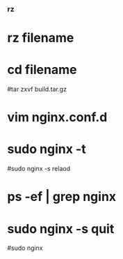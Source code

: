 ### rz

# rz filename

# cd filename

#tar zxvf build.tar.gz

# vim nginx.conf.d

# sudo nginx -t
#sudo nginx -s relaod


# ps -ef | grep nginx
# sudo nginx -s quit
#sudo nginx